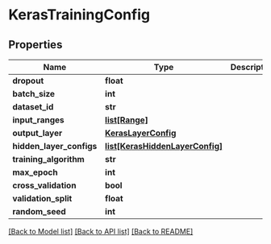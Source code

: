 # KerasTrainingConfig

## Properties
Name | Type | Description | Notes
------------ | ------------- | ------------- | -------------
**dropout** | **float** |  | [optional] 
**batch_size** | **int** |  | [optional] 
**dataset_id** | **str** |  | [optional] 
**input_ranges** | [**list[Range]**](Range.md) |  | [optional] 
**output_layer** | [**KerasLayerConfig**](KerasLayerConfig.md) |  | [optional] 
**hidden_layer_configs** | [**list[KerasHiddenLayerConfig]**](KerasHiddenLayerConfig.md) |  | [optional] 
**training_algorithm** | **str** |  | [optional] 
**max_epoch** | **int** |  | [optional] 
**cross_validation** | **bool** |  | [optional] 
**validation_split** | **float** |  | [optional] 
**random_seed** | **int** |  | [optional] 

[[Back to Model list]](../README.md#documentation-for-models) [[Back to API list]](../README.md#documentation-for-api-endpoints) [[Back to README]](../README.md)


